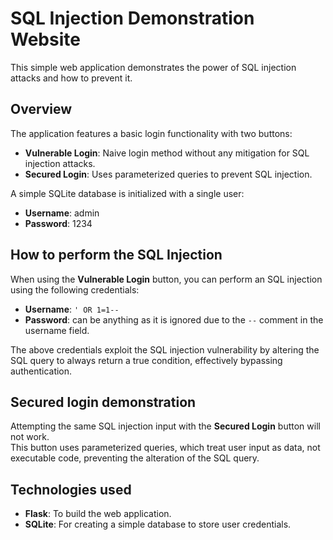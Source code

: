 # SQL Injection Demonstration Website

This simple web application demonstrates the power of SQL injection attacks and how to prevent it.

## Overview

The application features a basic login functionality with two buttons:
- **Vulnerable Login**: Naive login method without any mitigation for SQL injection attacks.
- **Secured Login**: Uses parameterized queries to prevent SQL injection.

A simple SQLite database is initialized with a single user:
- **Username**: admin
- **Password**: 1234

## How to perform the SQL Injection

When using the **Vulnerable Login** button, you can perform an SQL injection using the following credentials:

- **Username**: `' OR 1=1--`
- **Password**: can be anything as it is ignored due to the `--` comment in the username field.

The above credentials exploit the SQL injection vulnerability by altering the SQL query to always return a true condition, effectively bypassing authentication.

## Secured login demonstration

Attempting the same SQL injection input with the **Secured Login** button will not work.  
This button uses parameterized queries, which treat user input as data, not executable code, preventing the alteration of the SQL query.


## Technologies used

- **Flask**: To build the web application.
- **SQLite**: For creating a simple database to store user credentials.